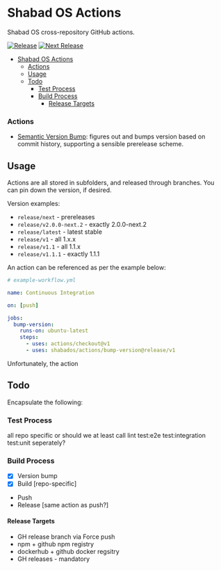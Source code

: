 # Shabad OS Actions

Shabad OS cross-repository GitHub actions.

[![Release][release-image]][release-url]
[![Next Release][next-image]][next-url]

- [Shabad OS Actions](#shabad-os-actions)
  - [Actions](#actions)
  - [Usage](#usage)
  - [Todo](#todo)
    - [Test Process](#test-process)
    - [Build Process](#build-process)
      - [Release Targets](#release-targets)

### Actions

- [Semantic Version Bump](bump-version/): figures out and bumps version based on commit history, supporting a sensible prerelease scheme.

## Usage

Actions are all stored in subfolders, and released through branches. You can pin down the version, if desired.

Version examples:

- `release/next` - prereleases
- `release/v2.0.0-next.2` - exactly 2.0.0-next.2
- `release/latest` - latest stable
- `release/v1` - all 1.x.x
- `release/v1.1` - all 1.1.x
- `release/v1.1.1` - exactly 1.1.1

An action can be referenced as per the example below:

```yaml
# example-workflow.yml

name: Continuous Integration

on: [push]

jobs:
  bump-version:
    runs-on: ubuntu-latest
    steps:
      - uses: actions/checkout@v1
      - uses: shabados/actions/bump-version@release/v1
```

Unfortunately, the action

## Todo

Encapsulate the following:

### Test Process

all repo specific or should we at least call lint test:e2e test:integration test:unit seperately?

### Build Process

- [x] Version bump
- [x] Build [repo-specific]
- Push
- Release [same action as push?]

#### Release Targets

- GH release branch via Force push
- npm + github npm registry
- dockerhub + github docker regsitry
- GH releases - mandatory

[release-image]: https://img.shields.io/github/workflow/status/shabados/actions/Continuous%20Integration/main.svg?label=release
[release-url]: https://github.com/shabados/actions/actions?query=workflow%3A%22Continuous+Integration%22+branch%3Amain
[next-image]: https://img.shields.io/github/workflow/status/shabados/actions/Continuous%20Integration/main.svg?label=next%20release
[next-url]: https://github.com/shabados/actions/actions?query=workflow%3A%22Continuous+Integration%22+branch%3Amain
